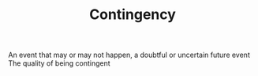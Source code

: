---
title: Contingency
letter: C
permalink: "/definitions/bld-contingency.html"
body: An event that may or may not happen, a doubtful or uncertain future event The
  quality of being contingent
published_at: '2018-07-07'
source: Black's Law Dictionary 2nd Ed (1910)
layout: post
---